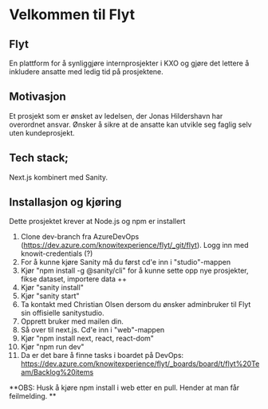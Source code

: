 # Velkommen til Flyt


## Flyt
En plattform for å synliggjøre internprosjekter i KXO og gjøre det lettere å inkludere ansatte med ledig tid på prosjektene. 

## Motivasjon
Et prosjekt som er ønsket av ledelsen, der Jonas Hildershavn har overordnet ansvar. Ønsker å sikre at de ansatte kan utvikle seg faglig selv uten kundeprosjekt. 


## Tech stack; 
Next.js kombinert med Sanity. 


## Installasjon og kjøring 
Dette prosjektet krever at Node.js og npm er installert

1. Clone dev-branch fra AzureDevOps (https://dev.azure.com/knowitexperience/flyt/_git/flyt). Logg inn med knowit-credentials (?)
2. For å kunne kjøre Sanity må du først cd'e inn i "studio"-mappen
3. Kjør "npm install -g @sanity/cli" for å kunne sette opp nye prosjekter, fikse dataset, importere data ++
3. Kjør "sanity install"
4. Kjør "sanity start" 
5. Ta kontakt med Christian Olsen dersom du ønsker adminbruker til Flyt sin offisielle sanitystudio.
6. Opprett bruker med mailen din. 
7. Så over til next.js. Cd'e inn i "web"-mappen 
8. Kjør "npm install next, react, react-dom"
9. Kjør "npm run dev"
10. Da er det bare å finne tasks i boardet på DevOps: https://dev.azure.com/knowitexperience/flyt/_boards/board/t/flyt%20Team/Backlog%20items

**OBS: Husk å kjøre npm install i web etter en pull. Hender at man får feilmelding. **